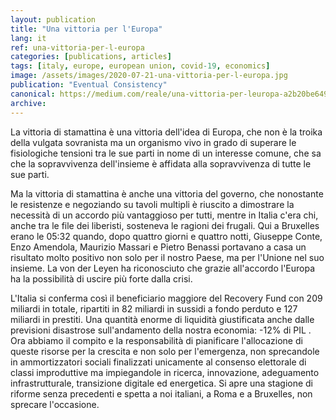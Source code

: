 ```yaml
---
layout: publication
title: "Una vittoria per l'Europa"
lang: it
ref: una-vittoria-per-l-europa
categories: [publications, articles]
tags: [italy, europe, european union, covid-19, economics]
image: /assets/images/2020-07-21-una-vittoria-per-l-europa.jpg
publication: "Eventual Consistency"
canonical: https://medium.com/reale/una-vittoria-per-leuropa-a2b20be6498e
archive:
---
```


La vittoria di stamattina è una vittoria dell'idea di Europa, che non è la troika della vulgata sovranista ma un organismo vivo in grado di superare le fisiologiche tensioni tra le sue parti in nome di un interesse comune, che sa che la sopravvivenza dell'insieme è affidata alla sopravvivenza di tutte le sue parti.

Ma la vittoria di stamattina è anche una vittoria del governo, che nonostante le resistenze e negoziando su tavoli multipli è riuscito a dimostrare la necessità di un accordo più vantaggioso per tutti, mentre in Italia c'era chi, anche tra le file dei liberisti, sosteneva le ragioni dei frugali. Qui a Bruxelles erano le 05:32 quando, dopo quattro giorni e quattro notti, Giuseppe Conte, Enzo Amendola, Maurizio Massari e Pietro Benassi portavano a casa un risultato molto positivo non solo per il nostro Paese, ma per l'Unione nel suo insieme. La von der Leyen ha riconosciuto che grazie all'accordo l'Europa ha la possibilità di uscire più forte dalla crisi.

L'Italia si conferma così il beneficiario maggiore del Recovery Fund con 209 miliardi in totale, ripartiti in 82 miliardi in sussidi a fondo perduto e 127 miliardi in prestiti. Una quantità enorme di liquidità giustificata anche dalle previsioni disastrose sull'andamento della nostra economia: -12% di PIL . Ora abbiamo il compito e la responsabilità di pianificare l'allocazione di queste risorse per la crescita e non solo per l'emergenza, non sprecandole in ammortizzatori sociali finalizzati unicamente al consenso elettorale di classi improduttive ma impiegandole in ricerca, innovazione, adeguamento infrastrutturale, transizione digitale ed energetica. Si apre una stagione di riforme senza precedenti e spetta a noi italiani, a Roma e a Bruxelles, non sprecare l'occasione.
